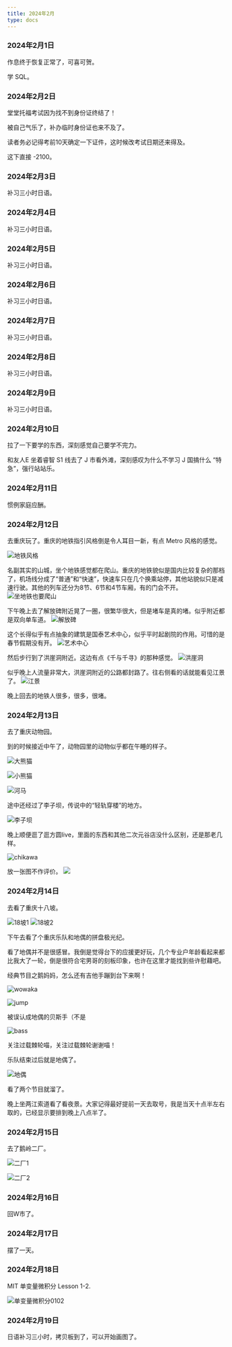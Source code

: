 ```yaml
---
title: 2024年2月
type: docs
---
```

### 2024年2月1日

作息终于恢复正常了，可喜可贺。

学 SQL。

### 2024年2月2日

堂堂托福考试因为找不到身份证终结了！

被自己气乐了，补办临时身份证也来不及了。

读者务必记得考前10天确定一下证件，这时候改考试日期还来得及。

这下直接 -2100。

### 2024年2月3日

补习三小时日语。

### 2024年2月4日

补习三小时日语。

### 2024年2月5日

补习三小时日语。

### 2024年2月6日

补习三小时日语。

### 2024年2月7日

补习三小时日语。

### 2024年2月8日

补习三小时日语。

### 2024年2月9日

补习三小时日语。

### 2024年2月10日

拉了一下要学的东西，深刻感觉自己要学不完力。

和友人E 坐着睿智 S1 线去了 J 市看外滩，深刻感叹为什么不学习 J 国搞什么 “特急”，强行站站乐。

### 2024年2月11日

惯例家庭应酬。

### 2024年2月12日

去重庆玩了。重庆的地铁指引风格倒是令人耳目一新，有点 Metro 风格的感觉。

![地铁风格](./202402/metro_style.webp)

名副其实的山城，坐个地铁感觉都在爬山。重庆的地铁貌似是国内比较复杂的那档了，机场线分成了“普通”和“快速”，快速车只在几个换乘站停，其他站貌似只是减速行驶。其他的列车还分为8节、6节和4节车厢，有的门会不开。
![坐地铁也要爬山](./202402/mountain_railway.webp)

下午晚上去了解放碑附近晃了一圈，很繁华很大，但是堵车是真的堵。似乎附近都是双向单车道。
![解放碑](./202402/revolution_mem.webp)

这个长得似乎有点抽象的建筑是国泰艺术中心，似乎平时起剧院的作用。可惜的是春节假期没有开。
![艺术中心](./202402/guotai_art_centre.webp)

然后步行到了洪崖洞附近。这边有点《千与千寻》的那种感觉。
![洪崖洞](./202402/hongya_hole.webp)

似乎晚上人流量非常大，洪崖洞附近的公路都封路了。往右侧看的话就能看见江景了。
![江景](./202402/nightsight.webp)

晚上回去的地铁人很多，很多，很堵。

### 2024年2月13日

去了重庆动物园。

到的时候接近中午了，动物园里的动物似乎都在午睡的样子。

![大熊猫](./202402/panda.webp)

![小熊猫](./202402/small_panda.webp)

![河马](./202402/hippo.webp)

途中还经过了李子坝，传说中的“轻轨穿楼”的地方。

![李子坝](./202402/liziba.webp)

晚上顺便逛了逛方圆live，里面的东西和其他二次元谷店没什么区别，还是那老几样。

![chikawa](./202402/chikawa.webp)

放一张图不作评价。
![](./202402/unbeng.webp)

### 2024年2月14日

去看了重庆十八坡。

![18坡1](./202402/18po1.webp)
![18坡2](./202402/18po2.webp)

下午去看了个重庆乐队和地偶的拼盘极光纪。

看了地偶并不是很感冒。我倒是觉得台下的应援更好玩，几个专业户年龄看起来都比我大了一轮，倒是很符合宅男哥的刻板印象，也许在这里才能找到些许慰藉吧。

经典节目之鹅妈妈，怎么还有吉他手蹦到台下来啊！

![wowaka](./202402/wowaka.webp)

![jump](./202402/jump.webp)

被误认成地偶的贝斯手（不是

![bass](./202402/bass.webp)

关注过载棘轮喵，关注过载棘轮谢谢喵！

乐队结束过后就是地偶了。

![地偶](./202402/local_idol.webp)

看了两个节目就溜了。

晚上坐两江索道看了看夜景。大家记得最好提前一天去取号，我是当天十点半左右取的，已经显示要排到晚上八点半了。

### 2024年2月15日

去了鹅岭二厂。

![二厂1](./202402/erchang1.webp)

![二厂2](./202402/erchang2.webp)

### 2024年2月16日

回W市了。

### 2024年2月17日

摆了一天。

### 2024年2月18日

MIT 单变量微积分 Lesson 1-2.

![单变量微积分0102](./202402/单变量微积分0102.png)

### 2024年2月19日

日语补习三小时，拷贝板到了，可以开始画图了。